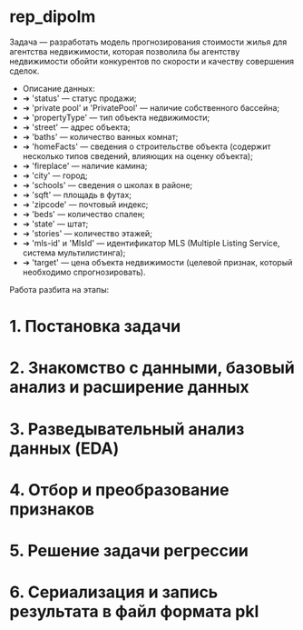 # rep_dipolm
Задача — разработать модель прогнозирования
стоимости жилья для агентства недвижимости, которая позволила бы агентству
недвижимости обойти конкурентов по скорости и качеству совершения
сделок.
 
* Описание данных:
* ➔ 'status' — статус продажи;
* ➔ 'private pool' и 'PrivatePool' — наличие собственного бассейна;
* ➔ 'propertyType' — тип объекта недвижимости;
* ➔ 'street' — адрес объекта;
* ➔ 'baths' — количество ванных комнат;
* ➔ 'homeFacts' — сведения о строительстве объекта (содержит несколько
типов сведений, влияющих на оценку объекта);
* ➔ 'fireplace' — наличие камина;
* ➔ 'city' — город;
* ➔ 'schools' — сведения о школах в районе;
* ➔ 'sqft' — площадь в футах;
* ➔ 'zipcode' — почтовый индекс;
* ➔ 'beds' — количество спален;
* ➔ 'state' — штат;
* ➔ 'stories' — количество этажей;
* ➔ 'mls-id' и 'MlsId' — идентификатор MLS (Multiple Listing Service, система
мультилистинга);
* ➔ 'target' — цена объекта недвижимости (целевой признак, который
необходимо спрогнозировать).

Работа разбита на этапы:
# 1. Постановка задачи
# 2. Знакомство с данными, базовый анализ и расширение данных
# 3. Разведывательный анализ данных (EDA)
# 4. Отбор и преобразование признаков
# 5. Решение задачи регрессии
# 6. Сериализация и запись результата в файл формата pkl

